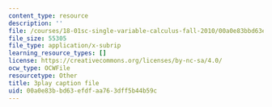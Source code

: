```yaml
---
content_type: resource
description: ''
file: /courses/18-01sc-single-variable-calculus-fall-2010/00a0e83bbd63efdfaa763dff5b44b59c_4Q37iOyBq44.srt
file_size: 55305
file_type: application/x-subrip
learning_resource_types: []
license: https://creativecommons.org/licenses/by-nc-sa/4.0/
ocw_type: OCWFile
resourcetype: Other
title: 3play caption file
uid: 00a0e83b-bd63-efdf-aa76-3dff5b44b59c
---
```

